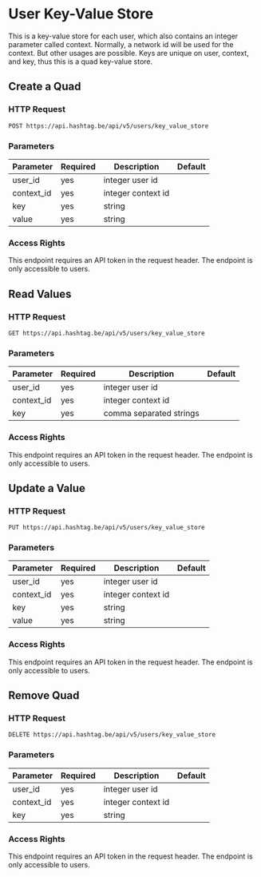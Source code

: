 # User Key-Value Store

This is a key-value store for each user, which also contains an integer parameter called context. Normally, a network id will be used for the context. But other usages are possible. Keys are unique on user, context, and key, thus this is a quad key-value store.




## Create a Quad

### HTTP Request

`POST https://api.hashtag.be/api/v5/users/key_value_store`

### Parameters

Parameter | Required | Description | Default
--------- | -------- | ----------- | -------
user_id | yes | integer user id |
context_id | yes | integer context id |
key | yes | string |
value | yes | string |


### Access Rights

This endpoint requires an API token in the request header. The endpoint is only accessible to users.




## Read Values

### HTTP Request

`GET https://api.hashtag.be/api/v5/users/key_value_store`

### Parameters

Parameter | Required | Description | Default
--------- | -------- | ----------- | -------
user_id | yes | integer user id |
context_id | yes | integer context id |
key | yes | comma separated strings |

### Access Rights

This endpoint requires an API token in the request header. The endpoint is only accessible to users.




## Update a Value

### HTTP Request

`PUT https://api.hashtag.be/api/v5/users/key_value_store`

### Parameters

Parameter | Required | Description | Default
--------- | -------- | ----------- | -------
user_id | yes | integer user id |
context_id | yes | integer context id |
key | yes | string |
value | yes | string |

### Access Rights

This endpoint requires an API token in the request header. The endpoint is only accessible to users.




## Remove Quad

### HTTP Request

`DELETE https://api.hashtag.be/api/v5/users/key_value_store`

### Parameters

Parameter | Required | Description | Default
--------- | -------- | ----------- | -------
user_id | yes | integer user id |
context_id | yes | integer context id |
key | yes | string |


### Access Rights

This endpoint requires an API token in the request header. The endpoint is only accessible to users.